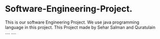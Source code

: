 # Software-Engineering-Project.
This is our software Engineering  Project. We use java programming language in this project.
This  Project made by Sehar Salman and Quratulain
....
....

